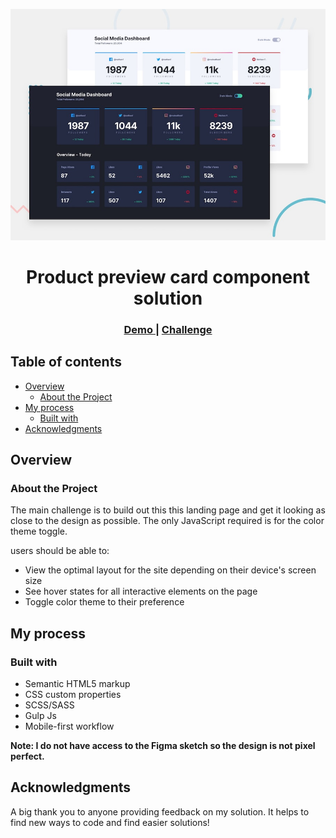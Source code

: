 ![](./design/desktop-preview.jpg)
<h1 align= "center">Product preview card component solution</h1>

<div align="center">
  <h3>
    <a href="https://shiny-salamander-648793.netlify.app/">
      Demo
    </a>
    <span> | </span>
    <a href="https://www.frontendmentor.io/challenges/social-media-dashboard-with-theme-switcher-6oY8ozp_H">
      Challenge
    </a>
  </h3>
</div>

## Table of contents

- [Overview](#overview)
  - [About the Project](#About-the-Project)
- [My process](#my-process)
  - [Built with](#built-with)
- [Acknowledgments](#acknowledgments)



## Overview

### About the Project

 The main challenge is to build out  this this landing page and get it looking as close to the design as possible.
 The only JavaScript required is for the color theme toggle.

users should be able to:

 - View the optimal layout for the site depending on their device's screen size
 - See hover states for all interactive elements on the page
 - Toggle color theme to their preference

## My process

### Built with

- Semantic HTML5 markup
- CSS custom properties
- SCSS/SASS
- Gulp Js
- Mobile-first workflow


**Note: I do not have access to the Figma sketch so the design is not pixel perfect.**

## Acknowledgments

A big thank you to anyone providing feedback on my solution. It helps to find new ways to code and find easier solutions!